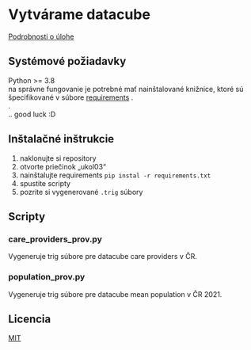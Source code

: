 # Vytvárame datacube

[Podrobnosti o úlohe](https://skoda.projekty.ms.mff.cuni.cz/ndbi046/seminars/04-provenance.html#/1/1) 

## Systémové požiadavky

Python >= 3.8 <br>
na správne fungovanie je potrebné mať nainštalované knižnice, ktoré sú špecifikované v  súbore [requirements](https://github.com/DonRiccardo/UvoddoDatovehoInzenyrstvi/blob/05572da338fc8b2c8f7bb502e6de2dcd402e8470/ukol03/requirements.txt)
. <br>
. <br>
.. good luck :D

## Inštalačné inštrukcie

1) naklonujte si repository
2) otvorte priečinok „ukol03“
3) nainštalujte requirements ``` pip instal -r requirements.txt ```
4) spustite scripty
5) pozrite si vygenerované ```.trig``` súbory

## Scripty
### care_providers_prov.py

Vygeneruje trig súbore pre datacube care providers v ČR.

### population_prov.py

Vygeneruje trig súbore pre datacube mean population v ČR 2021.



## Licencia

[MIT](https://github.com/DonRiccardo/UvoddoDatovehoInzenyrstvi/blob/f622eb27b6412004ce17109fed2dcbb0f7b4af18/ukol03/license.txt)


